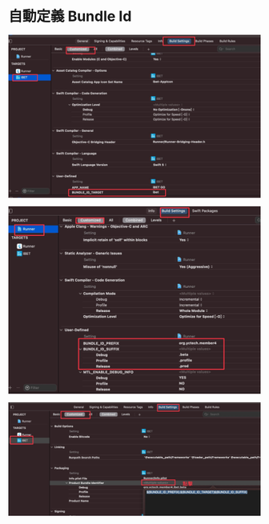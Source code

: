 # 自動定義 Bundle Id

![](../.gitbook/assets/cleanshot-2021-09-04-at-18.47.40-2x.jpg)

![](../.gitbook/assets/cleanshot-2021-09-04-at-18.46.50-2x.jpg)

![](../.gitbook/assets/cleanshot-2021-09-04-at-18.45.43-2x.jpg)

